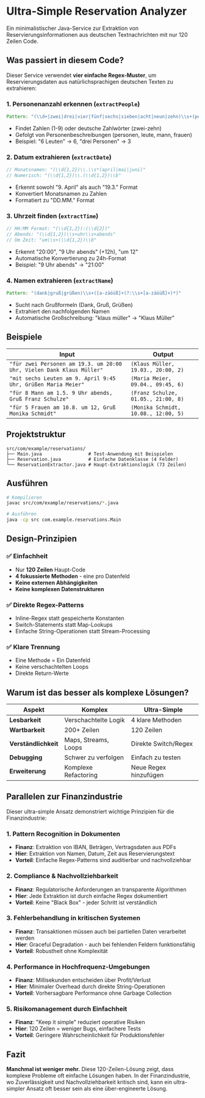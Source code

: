 # Ultra-Simple Reservation Analyzer

Ein minimalistischer Java-Service zur Extraktion von Reservierungsinformationen aus deutschen Textnachrichten mit nur 120 Zeilen Code.

## Was passiert in diesem Code?

Dieser Service verwendet **vier einfache Regex-Muster**, um Reservierungsdaten aus natürlichsprachigen deutschen Texten zu extrahieren:

### 1. **Personenanzahl erkennen** (`extractPeople`)
```java
Pattern: "(\\d+|zwei|drei|vier|fünf|sechs|sieben|acht|neun|zehn)\\s+(personen|leute|mann|frauen)"
```
- Findet Zahlen (1-9) oder deutsche Zahlwörter (zwei-zehn)
- Gefolgt von Personenbeschreibungen (personen, leute, mann, frauen)
- Beispiel: "6 Leuten" → 6, "drei Personen" → 3

### 2. **Datum extrahieren** (`extractDate`)
```java
// Monatsnamen: "(\\d{1,2})\\.\\s*(april|mai|juni)"
// Numerisch: "(\\d{1,2})\\.(\\d{1,2})\\b"
```
- Erkennt sowohl "9. April" als auch "19.3." Format
- Konvertiert Monatsnamen zu Zahlen
- Formatiert zu "DD.MM." Format

### 3. **Uhrzeit finden** (`extractTime`)
```java
// HH:MM Format: "(\\d{1,2}):(\\d{2})"
// Abends: "(\\d{1,2})\\s+uhr\\s+abends"
// Um Zeit: "um\\s+(\\d{1,2})\\b"
```
- Erkennt "20:00", "9 Uhr abends" (+12h), "um 12"
- Automatische Konvertierung zu 24h-Format
- Beispiel: "9 Uhr abends" → "21:00"

### 4. **Namen extrahieren** (`extractName`)
```java
Pattern: "(dank|gruß|grüßen)\\s+([a-zäöüß]+(?:\\s+[a-zäöüß]+)*)"
```
- Sucht nach Grußformeln (Dank, Gruß, Grüßen)
- Extrahiert den nachfolgenden Namen
- Automatische Großschreibung: "klaus müller" → "Klaus Müller"

## Beispiele

| Input | Output |
|-------|--------|
| `"für zwei Personen am 19.3. um 20:00 Uhr, Vielen Dank Klaus Müller"` | `(Klaus Müller, 19.03., 20:00, 2)` |
| `"mit sechs Leuten am 9. April 9:45 Uhr, Grüßen Maria Meier"` | `(Maria Meier, 09.04., 09:45, 6)` |
| `"für 8 Mann am 1.5. 9 Uhr abends, Gruß Franz Schulze"` | `(Franz Schulze, 01.05., 21:00, 8)` |
| `"für 5 Frauen am 10.8. um 12, Gruß Monika Schmidt"` | `(Monika Schmidt, 10.08., 12:00, 5)` |

## Projektstruktur

```
src/com/example/reservations/
├── Main.java                 # Test-Anwendung mit Beispielen
├── Reservation.java          # Einfache Datenklasse (4 Felder)
└── ReservationExtractor.java # Haupt-Extraktionslogik (73 Zeilen)
```

## Ausführen

```bash
# Kompilieren
javac src/com/example/reservations/*.java

# Ausführen
java -cp src com.example.reservations.Main
```

## Design-Prinzipien

### ✅ **Einfachheit**
- Nur **120 Zeilen** Haupt-Code
- **4 fokussierte Methoden** - eine pro Datenfeld
- **Keine externen Abhängigkeiten**
- **Keine komplexen Datenstrukturen**

### ✅ **Direkte Regex-Patterns**
- Inline-Regex statt gespeicherte Konstanten
- Switch-Statements statt Map-Lookups
- Einfache String-Operationen statt Stream-Processing

### ✅ **Klare Trennung**
- Eine Methode = Ein Datenfeld
- Keine verschachtelten Loops
- Direkte Return-Werte

## Warum ist das besser als komplexe Lösungen?

| Aspekt | Komplex | Ultra-Simple |
|--------|---------|--------------|
| **Lesbarkeit** | Verschachtelte Logik | 4 klare Methoden |
| **Wartbarkeit** | 200+ Zeilen | 120 Zeilen |
| **Verständlichkeit** | Maps, Streams, Loops | Direkte Switch/Regex |
| **Debugging** | Schwer zu verfolgen | Einfach zu testen |
| **Erweiterung** | Komplexe Refactoring | Neue Regex hinzufügen |

## Parallelen zur Finanzindustrie

Dieser ultra-simple Ansatz demonstriert wichtige Prinzipien für die Finanzindustrie:

### 1. **Pattern Recognition in Dokumenten**
- **Finanz**: Extraktion von IBAN, Beträgen, Vertragsdaten aus PDFs
- **Hier**: Extraktion von Namen, Datum, Zeit aus Reservierungstext
- **Vorteil**: Einfache Regex-Patterns sind auditierbar und nachvollziehbar

### 2. **Compliance & Nachvollziehbarkeit**
- **Finanz**: Regulatorische Anforderungen an transparente Algorithmen
- **Hier**: Jede Extraktion ist durch einfache Regex dokumentiert
- **Vorteil**: Keine "Black Box" - jeder Schritt ist verständlich

### 3. **Fehlerbehandlung in kritischen Systemen**
- **Finanz**: Transaktionen müssen auch bei partiellen Daten verarbeitet werden
- **Hier**: Graceful Degradation - auch bei fehlenden Feldern funktionsfähig
- **Vorteil**: Robustheit ohne Komplexität

### 4. **Performance in Hochfrequenz-Umgebungen**
- **Finanz**: Millisekunden entscheiden über Profit/Verlust
- **Hier**: Minimaler Overhead durch direkte String-Operationen
- **Vorteil**: Vorhersagbare Performance ohne Garbage Collection

### 5. **Risikomanagement durch Einfachheit**
- **Finanz**: "Keep it simple" reduziert operative Risiken
- **Hier**: 120 Zeilen = weniger Bugs, einfachere Tests
- **Vorteil**: Geringere Wahrscheinlichkeit für Produktionsfehler

## Fazit

**Manchmal ist weniger mehr.** Diese 120-Zeilen-Lösung zeigt, dass komplexe Probleme oft einfache Lösungen haben. In der Finanzindustrie, wo Zuverlässigkeit und Nachvollziehbarkeit kritisch sind, kann ein ultra-simpler Ansatz oft besser sein als eine über-engineerte Lösung.
